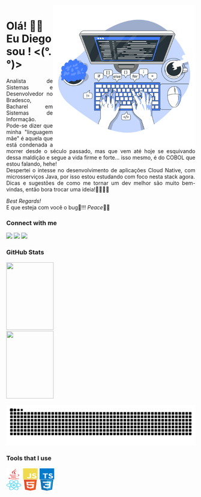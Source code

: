 <img align="right" alt="Developer vector created by storyset - www.freepik.com" height="380" src="https://github.com/DiegoOmegablackMoraes/DiegoOmegablackMoraes/blob/main/Code%20typing-bro.png">
<h1> Olá! 👋🏾  Eu Diego sou ! <(°.°)> </h1>

<p align="justify">
  Analista de Sistemas e Desenvolvedor no Bradesco, Bacharel em Sistemas de Informação. <br>
  Pode-se dizer que minha "linguagem mãe" é aquela que está condenada a morrer desde o século passado, mas que vem até hoje se esquivando dessa maldição e segue a vida firme e forte... isso mesmo, é do COBOL que estou falando, hehe! <br>
  Despertei o intesse no desenvolvimento de aplicações Cloud Native, com microsserviços Java, por isso estou estudando com foco nesta stack agora. <br>
  Dicas e sugestões de como me tornar um dev melhor são muito bem-vindas, então bora trocar uma ideia!🤜🏾🤛🏾 <br>
  
  <em>Best Regards!</em> <br>
  E que esteja com você o bug🐞!!! <em>Peace</em>✌🏾
</p>

### Connect with me
<a href="" target="_blank"><img src="https://img.shields.io/badge/-Instagram-%23E4405F?style=for-the-badge&logo=instagram&logoColor=white" target="_blank"></a>
<a href = "mailto:diego7cardoso@gmail.com"><img src="https://img.shields.io/badge/-Gmail-%23333?style=for-the-badge&logo=gmail&logoColor=white" target="_blank"></a>
<a href="https://www.linkedin.com/in/diego-cardoso-moraes-0b04234b/" target="_blank"><img src="https://img.shields.io/badge/-LinkedIn-%230077B5?style=for-the-badge&logo=linkedin&logoColor=white" target="_blank"></a> 

### GitHub Stats
<a href="https://github.com/DiegoOmegablackMoraes"></a>
<img height="180em" width="50%" src="https://github-readme-stats.vercel.app/api?username=DiegoOmegablackMoraes&show_icons=true&theme=algolia&include_all_commits=true&count_private=true"/>
<img height="180em" width="50%" src="https://github-readme-stats.vercel.app/api/top-langs/?username=DiegoOmegablackMoraes&layout=compact&langs_count=7&theme=algolia"/>

<picture align="center">
  <source media="(prefers-color-scheme: dark)" srcset="https://raw.githubusercontent.com/DiegoOmegablackMoraes/DiegoOmegablackMoraes/output/github-contribution-grid-snake-dark.svg">
  <source media="(prefers-color-scheme: light)" srcset="https://raw.githubusercontent.com/DiegoOmegablackMoraes/DiegoOmegablackMoraes/output/github-contribution-grid-snake-dark.svg">
  <img align="center" alt="github contribution grid snake animation" src="https://raw.githubusercontent.com/DiegoOmegablackMoraes/DiegoOmegablackMoraes/output/github-contribution-grid-snake.svg">
</picture>

<div style="float: left; width: 30%;">
   <h3> Tools that I use </h3>
   <img align="center" alt="Omega-Java" height="30" width="40" src="https://raw.githubusercontent.com/devicons/devicon/master/icons/java/java-plain.svg">
   <img align="center" alt="Omega-Js" height="30" width="40" src="https://raw.githubusercontent.com/devicons/devicon/master/icons/javascript/javascript-plain.svg">
   <img align="center" alt="Omega-Ts" height="30" width="40" src="https://raw.githubusercontent.com/devicons/devicon/master/icons/typescript/typescript-plain.svg">
   <img align="center" alt="Omega-React" height="30" width="40" src="https://raw.githubusercontent.com/devicons/devicon/master/icons/react/react-original.svg">
   <img align="center" alt="Omega-HTML" height="30" width="40" src="https://raw.githubusercontent.com/devicons/devicon/master/icons/html5/html5-original.svg">
   <img align="center" alt="Omega-CSS" height="30" width="40" src="https://raw.githubusercontent.com/devicons/devicon/master/icons/css3/css3-original.svg">
 </div>

<!---
DiegoOmegablackMoraes/DiegoOmegablackMoraes is a ✨ special ✨ repository because its `README.md` (this file) appears on your GitHub profile.
You can click the Preview link to take a look at your changes.
--->
